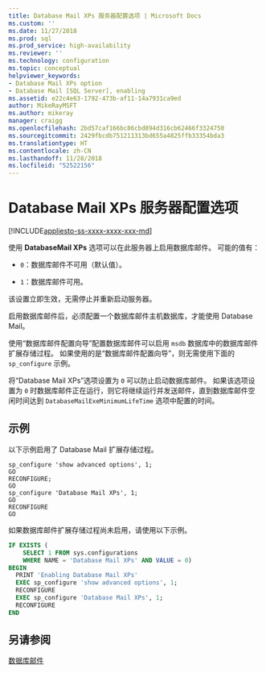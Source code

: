 ```yaml
---
title: Database Mail XPs 服务器配置选项 | Microsoft Docs
ms.custom: ''
ms.date: 11/27/2018
ms.prod: sql
ms.prod_service: high-availability
ms.reviewer: ''
ms.technology: configuration
ms.topic: conceptual
helpviewer_keywords:
- Database Mail XPs option
- Database Mail [SQL Server], enabling
ms.assetid: e22c4e63-1792-473b-af11-14a7931ca9ed
author: MikeRayMSFT
ms.author: mikeray
manager: craigg
ms.openlocfilehash: 2bd57caf166bc86cbd894d316cb62466f3324750
ms.sourcegitcommit: 2429fbcdb751211313bd655a4825ffb33354bda3
ms.translationtype: HT
ms.contentlocale: zh-CN
ms.lasthandoff: 11/28/2018
ms.locfileid: "52522156"
---
```

# <a name="database-mail-xps-server-configuration-option"></a>Database Mail XPs 服务器配置选项

[!INCLUDE[appliesto-ss-xxxx-xxxx-xxx-md](../../includes/appliesto-ss-xxxx-xxxx-xxx-md.md)]

使用 **DatabaseMail XPs** 选项可以在此服务器上启用数据库邮件。 可能的值有：  
  
- `0`：数据库邮件不可用（默认值）。  
  
- `1`：数据库邮件可用。  
  
 该设置立即生效，无需停止并重新启动服务器。  
  
 启用数据库邮件后，必须配置一个数据库邮件主机数据库，才能使用 Database Mail。  
  
 使用“数据库邮件配置向导”配置数据库邮件可以启用 `msdb` 数据库中的数据库邮件扩展存储过程。 如果使用的是“数据库邮件配置向导”，则无需使用下面的 `sp_configure` 示例。  
  
 将“Database Mail XPs”选项设置为 `0` 可以防止启动数据库邮件。 如果该选项设置为 `0` 时数据库邮件正在运行，则它将继续运行并发送邮件，直到数据库邮件空闲时间达到 `DatabaseMailExeMinimumLifeTime` 选项中配置的时间。  
  
## <a name="examples"></a>示例
 以下示例启用了 Database Mail 扩展存储过程。  
  
```  
sp_configure 'show advanced options', 1;  
GO  
RECONFIGURE;  
GO  
sp_configure 'Database Mail XPs', 1;  
GO  
RECONFIGURE  
GO  
```  

如果数据库邮件扩展存储过程尚未启用，请使用以下示例。

```sql
IF EXISTS (
    SELECT 1 FROM sys.configurations 
    WHERE NAME = 'Database Mail XPs' AND VALUE = 0)
BEGIN
  PRINT 'Enabling Database Mail XPs'
  EXEC sp_configure 'show advanced options', 1;  
  RECONFIGURE
  EXEC sp_configure 'Database Mail XPs', 1;  
  RECONFIGURE  
END
```

## <a name="see-also"></a>另请参阅
[数据库邮件](../../relational-databases/database-mail/database-mail.md)  
